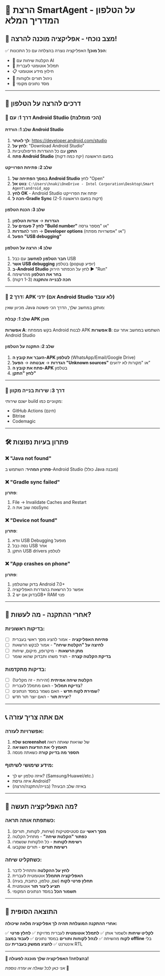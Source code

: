 # 📱 הרצת SmartAgent על הטלפון - המדריך המלא

## 🎯 מצב נוכחי - אפליקציה מוכנה להרצה!

✅ **הכל מוכן!** האפליקציה נוצרה בהצלחה עם כל התכונות:
- 🎤 הקלטת שיחות עם AI
- 🤖 תמלול אוטומטי לעברית
- 📋 חילוץ מידע אוטומטי
- 📅 ניהול תורים ולקוחות
- 💾 מסד נתונים מקומי

---

## 🚀 דרכים להרצה על הטלפון

### 🥇 דרך 1: עם Android Studio (הכי מומלצת)

#### שלב 1: הורדת Android Studio
1. **לך לאתר**: https://developer.android.com/studio
2. **לחץ על**: "Download Android Studio"
3. **התקן** עם כל ההגדרות הדיפולטיביות
4. **פתח Android Studio** בפעם הראשונה (יקח כמה דקות)

#### שלב 2: פתיחת הפרוייקט
1. **במסך הפתיחה של Android Studio** לחץ "Open"
2. **נווט אל**: `C:\Users\hnaki\OneDrive - Intel Corporation\Desktop\Smart Agent\android_app`
3. **לחץ OK** - Android Studio יפתח את הפרוייקט
4. **חכה ל-Gradle Sync** (2-5 דקות בפעם הראשונה)

#### שלב 3: הכנת הטלפון
1. **הגדרות** → **אודות הטלפון**
2. **לחץ 7 פעמים על "Build number"** או "מספר גרסה"
3. חזור ל**הגדרות** → **Developer options** (או "אפשרויות מפתח")
4. **הפעל "USB debugging"**

#### שלב 4: הרצה על הטלפון
1. **חבר הטלפון למחשב** עם כבל USB
2. **אשר USB debugging** בטלפון (popup יופיע)
3. **ב-Android Studio** לחץ על הכפתור הירוק ▶️ "Run"
4. **בחר את הטלפון** מהרשימה
5. **חכה לבנייה והתקנה** (1-3 דקות)

---

### 🥈 דרך 2: APK ידני (אם Android Studio לא עובד)

מכיוון שאין Java מותקן במחשב שלך, הדרך הכי פשוטה:

#### שלב 1: קבלת APK מוכן
**אפשרות A**: בקש ממפתח Android לבנות APK
**אפשרות B**: השתמש במחשב אחר עם Android Studio

#### שלב 2: התקנה על הטלפון
1. **העבר את קובץ ה-APK לטלפון** (WhatsApp/Email/Google Drive)
2. **הגדרות** → **אבטחה** → **הפעל "Unknown sources"** או "מקורות לא ידועים"
3. **פתח את קובץ ה-APK** בטלפון
4. **לחץ "התקן"**

---

### 🥉 דרך 3: שירות בנייה מקוון

ישנם שירותי build מקווניים כמו:
- GitHub Actions (חינם)
- Bitrise
- Codemagic

---

## 🛠️ פתרון בעיות נפוצות

### ❌ "Java not found"
**פתרון המהיר**: השתמש ב-Android Studio (כולל Java מובנה)

### ❌ "Gradle sync failed"
**פתרון**:
1. File → Invalidate Caches and Restart
2. נסה שוב את הSync

### ❌ "Device not found"
**פתרון**:
1. וודא USB Debugging מופעל
2. נסה כבל USB אחר
3. התקן USB drivers לטלפון

### ❌ "App crashes on phone"
**פתרון**:
1. בדוק שהטלפון Android 7.0+
2. אפשר כל הרשאות בהגדרות האפליקציה
3. בדוק אם יש 2GB+ RAM פנוי

---

## 🎉 אחרי ההתקנה - מה לעשות?

### בדיקות ראשוניות:
- [ ] **פתיחת האפליקציה** - אמור להציג מסך ראשי בעברית
- [ ] **לחיצה על "הקלטת שיחה"** - אמור לבקש הרשאות
- [ ] **מתן הרשאות** - מיקרופון, מיקום, שיחות
- [ ] **בדיקת הקלטה קצרה** - תגיד משהו ותבדוק שהוא שומר

### בדיקות מתקדמות:
- [ ] **הקלטת שיחה אמיתית** (זהירות - זה מקליט!)
- [ ] **בדיקת תמלול** - האם מתמלל לעברית?
- [ ] **שמירת לקוח חדש** - האם נשמר במסד הנתונים?
- [ ] **יצירת תור** - האם יוצר תור חדש?

---

## 📞 אם אתה צריך עזרה

### אפשרויות לעזרה:
1. **שלח screenshot** של שגיאות שאתה רואה
2. **תאמץ לי את הודעות השגיאה**
3. **תספר מה בדיוק קורה** כשאתה מנסה

### מידע שימושי לשיתוף:
- איזה טלפון יש לך? (Samsung/Huawei/etc.)
- איזה גרסת Android?
- באיזה שלב הבעיה? (בנייה/התקנה/הרצה)

---

## 🌟 מה האפליקציה תעשה?

### כשתפתח אותה תראה:
1. **מסך ראשי** עם סטטיסטיקות (שיחות, לקוחות, תורים)
2. **כפתור "הקלטת שיחה"** - מתחיל הקלטה
3. **רשימת לקוחות** - כל הלקוחות שנשמרו
4. **רשימת תורים** - תורים שנקבעו

### כשתקליט שיחה:
1. **לחץ על ההקלטה** ותתחיל לדבר
2. **האפליקציה תתמלל** אוטומטית לעברית
3. **תחלץ פרטי לקוח** (שם, טלפון, כתובת, בעיה)
4. **תציע ליצור תור** אוטומטית
5. **תשמור הכל** במסד הנתונים המקומי

---

## 🎯 התוצאה הסופית

**אחרי ההתקנה המוצלחת תהיה לך אפליקציה מלאה שיכולה:**

✅ **לקליט שיחות** ולשמור אותן
✅ **לתמלל אוטומטית** לעברית מדויקת
✅ **לחלץ פרטי לקוח** מהשיחה
✅ **לנהל לקוחות ותורים** במסד נתונים
✅ **לעבוד במצב offline** בלי אינטרנט
✅ **להציג ממשק בעברית** עם RTL

---

**🚀 בהצלחה! האפליקציה שלך מוכנה לפעולה!**

*אני כאן לכל שאלה או עזרה נוספת* 💪
